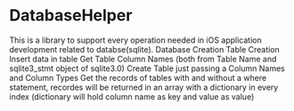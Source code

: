 # DatabaseHelper
This is a library to support every operation needed in iOS application development related to databse(sqlite).
Database Creation
Table Creation
Insert data in table
Get Table Column Names (both from Table Name and sqlite3_stmt object of sqlite3.0)
Create Table just passing a Column Names and Column Types
Get the records of tables with and without a where statement, recordes will be returned in an array with a dictionary in   every index (dictionary will hold column name as key and value as value)

